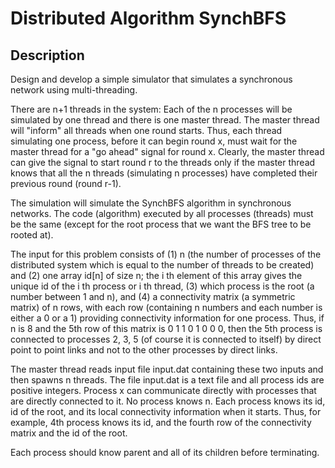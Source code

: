 # Distributed Algorithm SynchBFS 


## Description
Design and develop a simple simulator that simulates a synchronous network using multi-threading. 

There are n+1 threads in the system: Each of the n processes will be simulated by one thread and there is one master thread. The master thread will "inform" all threads when one round starts. Thus, each thread simulating one process, before it can begin round x, must wait for the master thread for a "go ahead" signal for round x. Clearly, the master thread can give the signal to start round r to the threads only if the master thread knows that all the n threads (simulating n processes) have completed their previous round (round r-1). 

The simulation will simulate the SynchBFS algorithm in synchronous networks. The code (algorithm) executed by all processes (threads) must be the same (except for the root process that we want the BFS tree to be rooted at). 

The input for this problem consists of (1) n (the number of processes of the distributed system which is equal to the number of threads to be created) and (2) one array id[n] of size n; the i th element of this array gives the unique id of the i th process or i th  thread, (3) which process is the root (a number between 1 and n), and (4) a connectivity matrix (a symmetric matrix) of n rows, with each row (containing n numbers and each number is either a 0 or a 1) providing connectivity information for one process. Thus, if n is 8 and the 5th row of this matrix is 0 1 1 0 1 0 0 0, then the 5th process is connected to processes 2, 3, 5 (of course it is connected to itself) by direct point to point links and not to the other processes by direct links.

The master thread reads input file input.dat containing these two inputs and then spawns n threads. The file input.dat is a text file and all process ids are positive integers. Process x can communicate directly with processes that are directly connected to it. No process knows n. Each process knows its id, id of the root, and its local connectivity information when it starts. Thus, for example, 4th process knows its id, and the fourth row of the connectivity matrix and the id of the root. 

Each process should know parent and all of its children before terminating.
